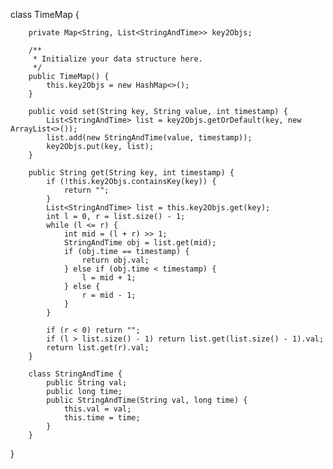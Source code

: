 class TimeMap {

        private Map<String, List<StringAndTime>> key2Objs;

        /**
         * Initialize your data structure here.
         */
        public TimeMap() {
            this.key2Objs = new HashMap<>();
        }

        public void set(String key, String value, int timestamp) {
            List<StringAndTime> list = key2Objs.getOrDefault(key, new ArrayList<>());
            list.add(new StringAndTime(value, timestamp));
            key2Objs.put(key, list);
        }

        public String get(String key, int timestamp) {
            if (!this.key2Objs.containsKey(key)) {
                return "";
            }
            List<StringAndTime> list = this.key2Objs.get(key);
            int l = 0, r = list.size() - 1;
            while (l <= r) {
                int mid = (l + r) >> 1;
                StringAndTime obj = list.get(mid);
                if (obj.time == timestamp) {
                    return obj.val;
                } else if (obj.time < timestamp) {
                    l = mid + 1;
                } else {
                    r = mid - 1;
                }
            }
            
            if (r < 0) return "";
            if (l > list.size() - 1) return list.get(list.size() - 1).val;
            return list.get(r).val;
        }

        class StringAndTime {
            public String val;
            public long time;
            public StringAndTime(String val, long time) {
                this.val = val;
                this.time = time;
            }
        }
}